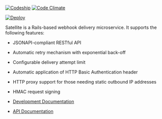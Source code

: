 [![Codeship](https://app.codeship.com/projects/c0539910-cd26-0134-987f-32338ebbb7ed/status?branch=master)](https://app.codeship.com/projects/200333) [![Code Climate](https://codeclimate.com/github/ryantownsend/satellite-webhooks/badges/gpa.svg)](https://codeclimate.com/github/ryantownsend/satellite-webhooks)

[![Deploy](https://www.herokucdn.com/deploy/button.svg)](https://heroku.com/deploy?template=https://github.com/ryantownsend/satellite-webhooks)

Satellite is a Rails-based webhook delivery microservice. It supports the following features:

* JSONAPI-compliant RESTful API
* Automatic retry mechanism with exponential back-off
* Configurable delivery attempt limit
* Automatic application of HTTP Basic Authentication header
* HTTP proxy support for those needing static outbound IP addresses
* HMAC request signing

* [Development Documentation](https://github.com/ryantownsend/satellite-webhooks/blob/master/docs/development.md)
* [API Documentation](https://github.com/ryantownsend/satellite-webhooks/blob/master/docs/api.md)
